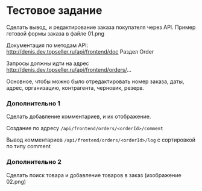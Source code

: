 # Тестовое задание

Сделать вывод, и редактирование заказа покупателя через API.
Пример готовой формы заказа в файле 01.png

Документация по методам API: http://denis.dev.topseller.ru/api/frontend/doc
Раздел Order

Запросы должны идти на адрес http://denis.dev.topseller.ru/api/frontend/orders/...

Основное, чтобы можно было отредактировать номер заказа, даты, адрес, организацию, контрагента, черновик, резерв.

### Дополнительно 1

Сделать добавление комментариев, и их отображение.

Создание по адресу `/api/frontend/orders/<orderId>/comment`

Вывод комментариев `/api/frontend/orders/<orderId>/log` с сортировкой по типу comment


### Дополнительно 2

Сделать поиск товара и добавление товаров в заказ (изображение 02.png)
